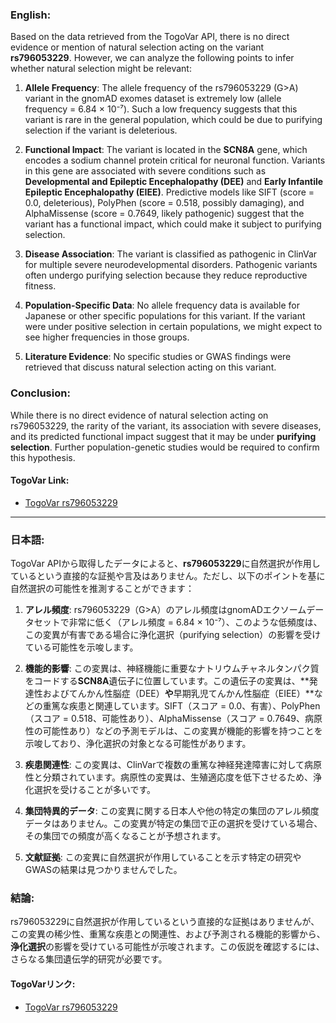 ### English:
Based on the data retrieved from the TogoVar API, there is no direct evidence or mention of natural selection acting on the variant **rs796053229**. However, we can analyze the following points to infer whether natural selection might be relevant:

1. **Allele Frequency**: The allele frequency of the rs796053229 (G>A) variant in the gnomAD exomes dataset is extremely low (allele frequency = 6.84 × 10⁻⁷). Such a low frequency suggests that this variant is rare in the general population, which could be due to purifying selection if the variant is deleterious.

2. **Functional Impact**: The variant is located in the **SCN8A** gene, which encodes a sodium channel protein critical for neuronal function. Variants in this gene are associated with severe conditions such as **Developmental and Epileptic Encephalopathy (DEE)** and **Early Infantile Epileptic Encephalopathy (EIEE)**. Predictive models like SIFT (score = 0.0, deleterious), PolyPhen (score = 0.518, possibly damaging), and AlphaMissense (score = 0.7649, likely pathogenic) suggest that the variant has a functional impact, which could make it subject to purifying selection.

3. **Disease Association**: The variant is classified as pathogenic in ClinVar for multiple severe neurodevelopmental disorders. Pathogenic variants often undergo purifying selection because they reduce reproductive fitness.

4. **Population-Specific Data**: No allele frequency data is available for Japanese or other specific populations for this variant. If the variant were under positive selection in certain populations, we might expect to see higher frequencies in those groups.

5. **Literature Evidence**: No specific studies or GWAS findings were retrieved that discuss natural selection acting on this variant.

### Conclusion:
While there is no direct evidence of natural selection acting on rs796053229, the rarity of the variant, its association with severe diseases, and its predicted functional impact suggest that it may be under **purifying selection**. Further population-genetic studies would be required to confirm this hypothesis.

#### TogoVar Link:
- [TogoVar rs796053229](https://togovar.org/variant/12-51807101-G-A)

---

### 日本語:
TogoVar APIから取得したデータによると、**rs796053229**に自然選択が作用しているという直接的な証拠や言及はありません。ただし、以下のポイントを基に自然選択の可能性を推測することができます：

1. **アレル頻度**:
   rs796053229（G>A）のアレル頻度はgnomADエクソームデータセットで非常に低く（アレル頻度 = 6.84 × 10⁻⁷）、このような低頻度は、この変異が有害である場合に浄化選択（purifying selection）の影響を受けている可能性を示唆します。

2. **機能的影響**:
   この変異は、神経機能に重要なナトリウムチャネルタンパク質をコードする**SCN8A**遺伝子に位置しています。この遺伝子の変異は、**発達性およびてんかん性脳症（DEE）**や**早期乳児てんかん性脳症（EIEE）**などの重篤な疾患と関連しています。SIFT（スコア = 0.0、有害）、PolyPhen（スコア = 0.518、可能性あり）、AlphaMissense（スコア = 0.7649、病原性の可能性あり）などの予測モデルは、この変異が機能的影響を持つことを示唆しており、浄化選択の対象となる可能性があります。

3. **疾患関連性**:
   この変異は、ClinVarで複数の重篤な神経発達障害に対して病原性と分類されています。病原性の変異は、生殖適応度を低下させるため、浄化選択を受けることが多いです。

4. **集団特異的データ**:
   この変異に関する日本人や他の特定の集団のアレル頻度データはありません。この変異が特定の集団で正の選択を受けている場合、その集団での頻度が高くなることが予想されます。

5. **文献証拠**:
   この変異に自然選択が作用していることを示す特定の研究やGWASの結果は見つかりませんでした。

### 結論:
rs796053229に自然選択が作用しているという直接的な証拠はありませんが、この変異の稀少性、重篤な疾患との関連性、および予測される機能的影響から、**浄化選択**の影響を受けている可能性が示唆されます。この仮説を確認するには、さらなる集団遺伝学的研究が必要です。

#### TogoVarリンク:
- [TogoVar rs796053229](https://togovar.org/variant/12-51807101-G-A)